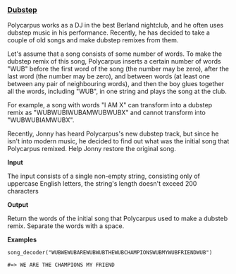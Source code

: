 ### [Dubstep](https://www.codewars.com/kata/551dc350bf4e526099000ae5)

Polycarpus works as a DJ in the best Berland nightclub, and he often uses dubstep music in his performance. Recently, he has decided to take a couple of old songs and make dubstep remixes from them.

Let's assume that a song consists of some number of words. To make the dubstep remix of this song, Polycarpus inserts a certain number of words "WUB" before the first word of the song (the number may be zero), after the last word (the number may be zero), and between words (at least one between any pair of neighbouring words), and then the boy glues together all the words, including "WUB", in one string and plays the song at the club.

For example, a song with words "I AM X" can transform into a dubstep remix as "WUBWUBIWUBAMWUBWUBX" and cannot transform into "WUBWUBIAMWUBX".

Recently, Jonny has heard Polycarpus's new dubstep track, but since he isn't into modern music, he decided to find out what was the initial song that Polycarpus remixed. Help Jonny restore the original song.

**Input**  

The input consists of a single non-empty string, consisting only of uppercase English letters, the string's length doesn't exceed 200 characters

**Output**  

Return the words of the initial song that Polycarpus used to make a dubsteb remix. Separate the words with a space.

**Examples**

```
song_decoder("WUBWEWUBAREWUBWUBTHEWUBCHAMPIONSWUBMYWUBFRIENDWUB")

#=> WE ARE THE CHAMPIONS MY FRIEND
```
